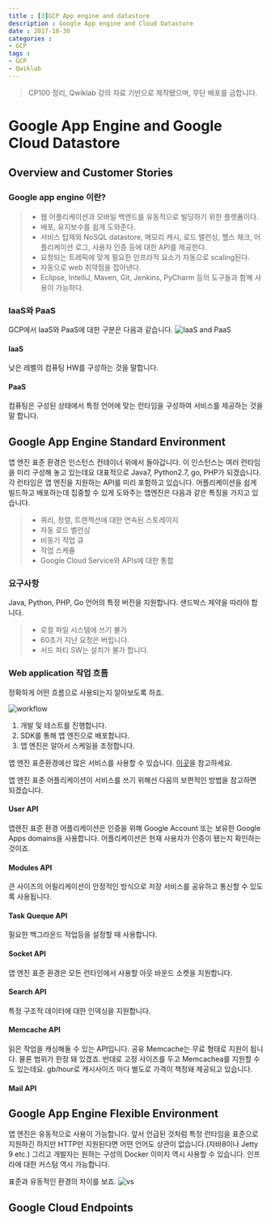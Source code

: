 ```yaml
---
title : [3]GCP App engine and datastore
description : Google App engine and Cloud Datastore
date : 2017-10-30
categories :
- GCP
tags :
- GCP
- Qwiklab
---
```


> CP100 정리, Qwiklab 강의 자료 기반으로 제작됐으며, 무단 배포를 금합니다.


# Google App Engine and Google Cloud Datastore

## Overview and Customer Stories

### Google app engine 이란?
> - 웹 어플리케이션과 모바일 백엔드를 유동적으로 빌딩하기 위한 플랫폼이다.
> - 배포, 유지보수를 쉽게 도와준다.
> - 서비스 탑제와 NoSQL datastore, 메모리 캐시, 로드 밸런싱, 핼스 체크, 어플리케이션 로그, 사용자 인증 등에 대한 API를 제공한다.
> - 요청되는 트레픽에 맞게 필요한 인프라적 요소가 자동으로 scaling된다.
> - 자동으로 web 취약점을 잡아낸다.
> - Eclipse, IntelliJ, Maven, Git, Jenkins, PyCharm 등의 도구들과 함꼐 사용이 가능하다.

### IaaS와 PaaS
GCP에서 IaaS와 PaaS에 대한 구분은 다음과 같습니다.
![IaaS and PaaS]()

#### IaaS
낮은 레벨의 컴퓨팅 HW를 구성하는 것을 말합니다.

#### PaaS
컴퓨팅은 구성된 상태에서 특정 언어에 맞는 런타임을 구성하여 서비스를 제공하는 것을 말 합니다.

## Google App Engine Standard Environment
앱 엔진 표준 환경은 인스턴스 컨테이너 위에서 돌아갑니다. 이 인스턴스는 여러 런타임을 미리 구성해 놓고 있는데요 대표적으로 Java7, Python2.7, go, PHP가 되겠습니다. 각 런타임은 앱 엔진을 지원하는 API를 미리 포함하고 있습니다.
어플리케이션을 쉽게 빌드하고 배포하는데 집중할 수 있게 도와주는 앱엔진은 다음과 같은 특징을 가지고 있습니다.
> - 쿼리, 정렬, 트렌젝션에 대한 연속된 스토레이지
> - 자동 로드 벨런싱
> - 비동기 작업 큐
> - 작업 스케쥴
> - Google Cloud Service와 APIs에 대한 통합

### 요구사항
Java, Python, PHP, Go 언어의 특정 버전을 지원합니다.
샌드박스 제약을 따라야 합니다.
> - 로컬 파일 시스템에 쓰기 불가
> - 60초가 지난 요청은 버립니다.
> - 서드 파티 SW는 설치가 불가 합니다.

### Web application 작업 흐름
정확하게 어떤 흐름으로 사용되는지 알아보도록 하죠.

![workflow]()
1. 개발 및 테스트를 진행합니다.
2. SDK를 통해 앱 엔진으로 배포합니다.
3. 앱 엔진은 알아서 스케일을 조정합니다.

앱 엔진 표준환경에선 많은 서비스를 사용할 수 있습니다.
[이곳](https://cloud.google.com/appengine/docs/standard/#index_of_features)을 참고하세요.

앱 엔진 표준 어플리케이션이 서비스를 쓰기 위해선 다음의 보편적인 방법을 참고하면 되겠습니다.

#### User API
앱렌진 표준 환경 어플리케이션은 인증을 위해 Google Account 또는 보유한 Google Apps domains을 사용합니다. 어플리케이션은 현재 사용자가 인증이 됐는지 확인하는 것이죠.

#### Modules API
큰 사이즈의 어필리케이션이 안정적인 방식으로 저장 서비스를 공유하고 통신할 수 있도록 사용됩니다.

#### Task Queque API
필요한 백그라운드 작업등을 설정할 때 사용합니다.

#### Socket API
앱 엔진 표준 환경은 모든 런타인에서 사용할 아웃 바운드 소켓을 지원합니다.

#### Search API
특정 구조적 데이터에 대한 인덱싱을 지원합니다.

#### Memcache API
읽은 작업을 캐싱해둘 수 있는 API입니다. 공유 Memcache는 무료 형태로 지원이 됩니다. 물론 범위가 한정 돼 있겠죠. 반대로 고정 사이즈를 두고 Memcachea를 지원할 수도 있는데요. gb/hour로 캐시사이즈 마다 별도로 가격이 책정돼 제공되고 있습니다.

#### Mail API

## Google App Engine Flexible Environment
앱 엔진은 유동적으로 사용이 가능합니다. 앞서 언급된 것처럼 특정 런타임을 표준으로 지원하긴 하지만 HTTP만 지원된다면 어떤 언어도 상관이 없습니다.(자바8이나 Jetty 9 etc.) 그리고 개발자는 원하는 구성의 Docker 이미지 역시 사용할 수 있습니다.
인프라에 대한 커스텀 역시 가능합니다.

표준과 유동적인 환경의 차이를 보죠.
![vs]()

## Google Cloud Endpoints
